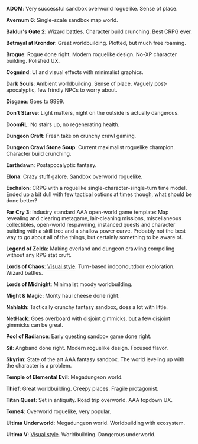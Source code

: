 **ADOM**: Very successful sandbox overworld roguelike. Sense of
place.

**Avernum 6**: Single-scale sandbox map world.

**Baldur's Gate 2**: Wizard battles. Character build crunching. Best
CRPG ever.

**Betrayal at Krondor**: Great worldbuilding. Plotted, but much free
roaming.

**Brogue**: Rogue done right. Modern roguelike design. No-XP
character building. Polished UX.

**Cogmind**: UI and visual effects with minimalist graphics.

**Dark Souls**: Ambient worldbuilding. Sense of place. Vaguely
post-apocalyptic, few frindly NPCs to worry about.

**Disgaea**: Goes to 9999.

**Don't Starve**: Light matters, night on the outside is actually
dangerous.

**DoomRL**: No stairs up, no regenerating health.

**Dungeon Craft**: Fresh take on crunchy crawl gaming.

**Dungeon Crawl Stone Soup**: Current maximalist roguelike champion.
Character build crunching.

**Earthdawn**: Postapocalyptic fantasy.

**Elona**: Crazy stuff galore. Sandbox overworld roguelike.

**Eschalon**: CRPG with a roguelike single-character-single-turn
time model. Ended up a bit dull with few tactical options at times
though, what should be done better?

**Far Cry 3**: Industry standard AAA open-world game template: Map
revealing and clearing metagame, lair-cleaning missions,
miscellaneous collectibles, open-world respawning, instanced quests
and character building with a skill tree and a shallow power curve.
Probably not the best way to go about all of the things, but
certainly something to be aware of.

**Legend of Zelda**: Making overland and dungeon crawling compelling
without any RPG stat cruft.

**Lords of Chaos**: [Visual style](lords_of_chaos.png). Turn-based
indoor/outdoor exploration. Wizard battles.

**Lords of Midnight**: Minimalist moody worldbuilding.

**Might & Magic**: Monty haul cheese done right.

**Nahlakh**: Tactically crunchy fantasy sandbox, does a lot with
little.

**NetHack**: Goes overboard with disjoint gimmicks, but a few
disjoint gimmicks can be great.

**Pool of Radiance**: Early questing sandbox game done right.

**Sil**: Angband done right. Modern roguelike design. Focused
flavor.

**Skyrim**: State of the art AAA fantasy sandbox. The world leveling
up with the character is a problem.

**Temple of Elemental Evil**: Megadungeon world.

**Thief**: Great worldbuilding. Creepy places. Fragile protagonist.

**Titan Quest**: Set in antiquity. Road trip overworld. AAA topdown
UX.

**Tome4**: Overworld roguelike, very popular.

**Ultima Underworld**: Megadungeon world. Worldbuilding with
ecosystem.

**Ultima V**: [Visual style](ultima_v.png). Worldbuilding. Dangerous
underworld.
